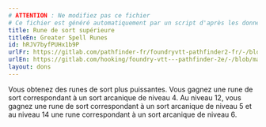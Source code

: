 ```yaml
---
# ATTENTION : Ne modifiez pas ce fichier
# Ce fichier est généré automatiquement par un script d'après les données du module Foundry VTT officiel et de sa traduction
title: Rune de sort supérieure
titleEn: Greater Spell Runes
id: hRJV7byfPUHx1b9P
urlFr: https://gitlab.com/pathfinder-fr/foundryvtt-pathfinder2-fr/-/blob/master/data/feats/hRJV7byfPUHx1b9P.htm
urlEn: https://gitlab.com/hooking/foundry-vtt---pathfinder-2e/-/blob/master/packs/data/feats.db/greater-spell-runes.json
layout: dons
---
```

Vous obtenez des runes de sort plus puissantes. Vous gagnez une rune de sort correspondant à un sort arcanique de niveau 4. Au niveau 12, vous gagnez une rune de sort correspondant à un sort arcanique de niveau 5 et au niveau 14 une rune correspondant à un sort arcanique de niveau 6.
